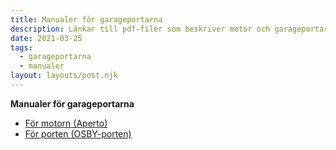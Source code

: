 ```yaml
---
title: Manualer för garageportarna
description: Länkar till pdf-filer som beskriver motor och garageportar
date: 2021-03-25
tags:
  - garageportarna
  - manualer
layout: layouts/post.njk
---
```


**Manualer för garageportarna**
+ [För motorn (Aperto)](https://drive.google.com/file/d/1Nmt-QcuIbMjrDNBu1yH97NlbFfu6-ABj/view?usp=sharing)
+ [För porten (OSBY-porten)](https://drive.google.com/file/d/1eFLu2naZA2XHrULzyE1VTQr14ARbRR5l/view?usp=sharing)
